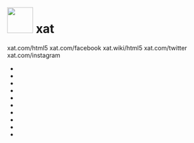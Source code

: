 <html>
<head>
<!-- Credits Rotating text: Rachel Smith https://codepen.io/mohaiman/pen/MQqMyo -->
<!-- Credits Moving boxes: Mohammad Abdul Mohaiman https://codepen.io/mohaiman/pen/MQqMyo -->
<style>  
@import url('https://fonts.googleapis.com/css?family=Exo:400,700');

*{
    margin: 0px;
    padding: 0px;
}

body{
    font-family: 'Exo', sans-serif;
}

.context {
    position: absolute;
    top: 40vh;
    left: 5vh;
}

.context h1{
    text-align: center;
    color: #fff;
    font-size: 50px;
}

.area{
    background: #000062;
    /*background: #321c5c;*/
    background: -webkit-linear-gradient(to left, #8f94fb, #4e54c8);  
    width: 100%;
    height:100vh;
}

.circles{
    position: absolute;
    top: 0;
    left: 0;
    width: 100%;
    height: 100%;
    overflow: hidden;
}

.circles li{
    position: absolute;
    display: block;
    list-style: none;
    width: 20px;
    height: 20px;
    background: rgba(255, 255, 255, 0.2);
    animation: animate 25s linear infinite;
    bottom: -150px;
    
}

.circles li:nth-child(1){
    left: 25%;
    width: 80px;
    height: 80px;
    animation-delay: 0s;
}

.circles li:nth-child(2){
    left: 10%;
    width: 20px;
    height: 20px;
    animation-delay: 2s;
    animation-duration: 12s;
}

.circles li:nth-child(3){
    left: 70%;
    width: 20px;
    height: 20px;
    animation-delay: 4s;
}

.circles li:nth-child(4){
    left: 40%;
    width: 60px;
    height: 60px;
    animation-delay: 0s;
    animation-duration: 18s;
}

.circles li:nth-child(5){
    left: 65%;
    width: 20px;
    height: 20px;
    animation-delay: 0s;
}

.circles li:nth-child(6){
    left: 75%;
    width: 110px;
    height: 110px;
    animation-delay: 3s;
}

.circles li:nth-child(7){
    left: 35%;
    width: 150px;
    height: 150px;
    animation-delay: 7s;
}

.circles li:nth-child(8){
    left: 50%;
    width: 25px;
    height: 25px;
    animation-delay: 15s;
    animation-duration: 45s;
}

.circles li:nth-child(9){
    left: 20%;
    width: 15px;
    height: 15px;
    animation-delay: 2s;
    animation-duration: 35s;
}

.circles li:nth-child(10){
    left: 85%;
    width: 150px;
    height: 150px;
    animation-delay: 0s;
    animation-duration: 11s;
}
	
p {
  display: inline-block;
  vertical-align: top;
  margin: 0;
}

.word {
  position: absolute;
  width: 220px;
  opacity: 0;
}

.letter {
  display: inline-block;
  position: relative;
  float: left;
  transform: translateZ(25px);
  transform-origin: 50% 50% 25px;
}

.letter.out {
  transform: rotateX(90deg);
  transition: transform 0.32s cubic-bezier(0.55, 0.055, 0.675, 0.19);
}

.letter.behind {
  transform: rotateX(-90deg);
}

.letter.in {
  transform: rotateX(0deg);
  transition: transform 0.38s cubic-bezier(0.175, 0.885, 0.32, 1.275);
}

.facebook {
  color: #14A0F9;
}

.twitter {
  color: #1DA1F2;
}
	
.instagram {
  color: #fc5d85;
}

.html5group {
  color: #F7C731;
}

.html5wiki {
  color: #F5F5F5;
}

.midnight {
  color: #2c3e50;
}

@keyframes animate {

    0% {
        transform: translateY(0) rotate(0deg);
        opacity: 1;
        border-radius: 0;
    }

    100% {
        transform: translateY(-1000px) rotate(720deg);
        opacity: 0;
        border-radius: 50%;
    }
}
	
.animtext {
	margin-left: 73px;
}

</style>
</head>
	
<body>
  
<div class="context">
  	<h1><img src="https://xat.com/content/web/R00008/img/xatplanet.svg" width="60"> xat</h1>
	<p class="animtext">
		<span class="word html5group">xat.com/html5</span>
		<span class="word facebook">xat.com/facebook</span>
		<span class="word html5wiki">xat.wiki/html5</span>
		<span class="word twitter">xat.com/twitter</span>
		<span class="word instagram">xat.com/instagram</span>
	</p>
</div>

<div class="area" >
            <ul class="circles">
                    <li></li>
                    <li></li>
                    <li></li>
                    <li></li>
                    <li></li>
                    <li></li>
                    <li></li>
                    <li></li>
                    <li></li>
                    <li></li>
            </ul>
    </div>
  </body>
</html>

<script>
var words = document.getElementsByClassName('word');
var wordArray = [];
var currentWord = 0;

words[currentWord].style.opacity = 1;
for (var i = 0; i < words.length; i++) {
  splitLetters(words[i]);
}

function changeWord() {
  var cw = wordArray[currentWord];
  var nw = currentWord == words.length-1 ? wordArray[0] : wordArray[currentWord+1];
  for (var i = 0; i < cw.length; i++) {
    animateLetterOut(cw, i);
  }
  
  for (var i = 0; i < nw.length; i++) {
    nw[i].className = 'letter behind';
    nw[0].parentElement.style.opacity = 1;
    animateLetterIn(nw, i);
  }
  
  currentWord = (currentWord == wordArray.length-1) ? 0 : currentWord+1;
}

function animateLetterOut(cw, i) {
  setTimeout(function() {
		cw[i].className = 'letter out';
  }, i*80);
}

function animateLetterIn(nw, i) {
  setTimeout(function() {
		nw[i].className = 'letter in';
  }, 340+(i*80));
}

function splitLetters(word) {
  var content = word.innerHTML;
  word.innerHTML = '';
  var letters = [];
  for (var i = 0; i < content.length; i++) {
    var letter = document.createElement('span');
    letter.className = 'letter';
    letter.innerHTML = content.charAt(i);
    word.appendChild(letter);
    letters.push(letter);
  }
  
  wordArray.push(letters);
}

changeWord();
setInterval(changeWord, 4000);
</script>
